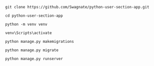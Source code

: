``` git clone https://github.com/Swagnate/python-user-section-app.git ```

``` cd python-user-section-app ```

``` python -m venv venv ```

``` venv\Scripts\activate ```

``` python manage.py makemigrations ```

``` python manage.py migrate ```

``` python manage.py runserver ```
